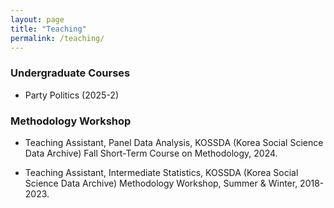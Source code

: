 ```yaml
---
layout: page
title: "Teaching"
permalink: /teaching/
---
```





### Undergraduate Courses

- Party Politics (2025-2)



### Methodology Workshop

- Teaching Assistant, Panel Data Analysis, KOSSDA (Korea Social Science Data Archive)  Fall Short-Term Course on Methodology, 2024.  

- Teaching Assistant, Intermediate Statistics, KOSSDA (Korea Social Science Data Archive) Methodology Workshop, Summer & Winter, 2018-2023.

